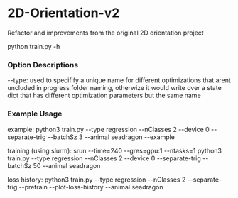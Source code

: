 # 2D-Orientation-v2
Refactor and improvements from the original 2D orientation project

python train.py -h

### Option Descriptions
--type: used to specifify a unique name for different optimizations that arent uncluded in progress folder naming, otherwize it would write over a state dict that has different optimization parameters but the same name


### Example Usage
example: python3 train.py --type regression --nClasses 2 --device 0 --separate-trig --batchSz 3 --animal seadragon --example

training (using slurm): srun --time=240 --gres=gpu:1 --ntasks=1 python3 train.py --type regression --nClasses 2 --device 0 --separate-trig --batchSz 50 --animal seadragon

loss history: python3 train.py --type regression --nClasses 2 --separate-trig --pretrain --plot-loss-history --animal seadragon
